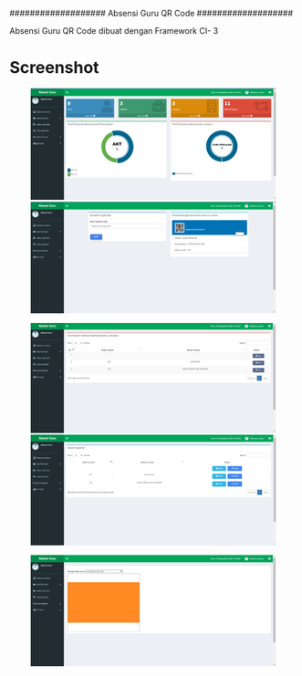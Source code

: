 ###################
Absensi Guru QR Code
###################

Absensi Guru QR Code dibuat dengan Framework CI- 3 


# Screenshot
<p align="center">
  <img src="https://github.com/sifauu1113/Sistem-Absensi-Guru/blob/main/assets/ss1.PNG" width="430" />
  <img src="https://github.com/sifauu1113/Sistem-Absensi-Guru/blob/main/assets/ss2.PNG" width="430" />
</p>
<p align="center">
  <img src="https://github.com/sifauu1113/Sistem-Absensi-Guru/blob/main/assets/ss3.PNG" width="430" />
  <img src="https://github.com/sifauu1113/Sistem-Absensi-Guru/blob/main/assets/ss4.PNG" width="430" />
</p>
<p align="center">
  <img src="https://github.com/sifauu1113/Sistem-Absensi-Guru/blob/main/assets/ss5.PNG" width="430" />
</p>
